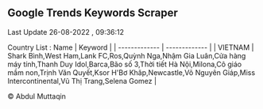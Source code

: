 

## Google Trends Keywords Scraper 
 
Last Update 26-08-2022 , 09:36:12

Country List :
 Name  | Keyword |
| ------------- | ------------- |
| VIETNAM | Shark Bình,West Ham,Lank FC,Ros,Quỳnh Nga,Nhậm Gia Luân,Cửa hàng máy tính,Thanh Duy Idol,Barca,Bão số 3,Thời tiết Hà Nội,Milona,Cô giáo mầm non,Trịnh Văn Quyết,Ksor H'Bơ Khăp,Newcastle,Võ Nguyên Giáp,Miss Intercontinental,Vũ Thị Trang,Selena Gomez |



© Abdul Muttaqin 
